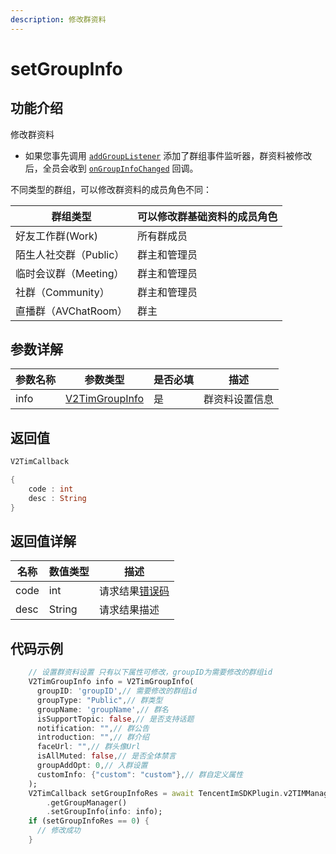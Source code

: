 ```yaml
---
description: 修改群资料
---
```


# setGroupInfo

## 功能介绍

修改群资料

* 如果您事先调用 [`addGroupListener`](../v2timmanager/addgrouplistener.md) 添加了群组事件监听器，群资料被修改后，全员会收到 [`onGroupInfoChanged`](../callbacks/ongroupinfochangedcallback.md) 回调。

不同类型的群组，可以修改群资料的成员角色不同：

| 群组类型            | 可以修改**群基础资料**的成员角色 |
| --------------- | ------------------ |
| 好友工作群(Work)     | 所有群成员              |
| 陌生人社交群（Public）  | 群主和管理员             |
| 临时会议群（Meeting）  | 群主和管理员             |
| 社群（Community）   | 群主和管理员             |
| 直播群（AVChatRoom） | 群主                 |

## 参数详解

| 参数名称 | 参数类型                                                       | 是否必填 | 描述      |
| ---- | ---------------------------------------------------------- | ---- | ------- |
| info | [V2TimGroupInfo](../guan-jian-lei/group/v2timgroupinfo.md) | 是    | 群资料设置信息 |

## 返回值

```dart
V2TimCallback

{
    code : int
    desc : String
}
```

## 返回值详解

| 名称   | 数值类型   | 描述                                                             |
| ---- | ------ | -------------------------------------------------------------- |
| code | int    | 请求结果[错误码](https://cloud.tencent.com/document/product/269/1671) |
| desc | String | 请求结果描述                                                         |

## 代码示例

```dart
    // 设置群资料设置 只有以下属性可修改，groupID为需要修改的群组id
    V2TimGroupInfo info = V2TimGroupInfo(
      groupID: 'groupID',// 需要修改的群组id
      groupType: "Public",// 群类型
      groupName: 'groupName',// 群名
      isSupportTopic: false,// 是否支持话题
      notification: "",// 群公告
      introduction: "",// 群介绍
      faceUrl: "",// 群头像Url
      isAllMuted: false,// 是否全体禁言
      groupAddOpt: 0,// 入群设置
      customInfo: {"custom": "custom"},// 群自定义属性
    );
    V2TimCallback setGroupInfoRes = await TencentImSDKPlugin.v2TIMManager
        .getGroupManager()
        .setGroupInfo(info: info);
    if (setGroupInfoRes == 0) {
      // 修改成功
    }
```
